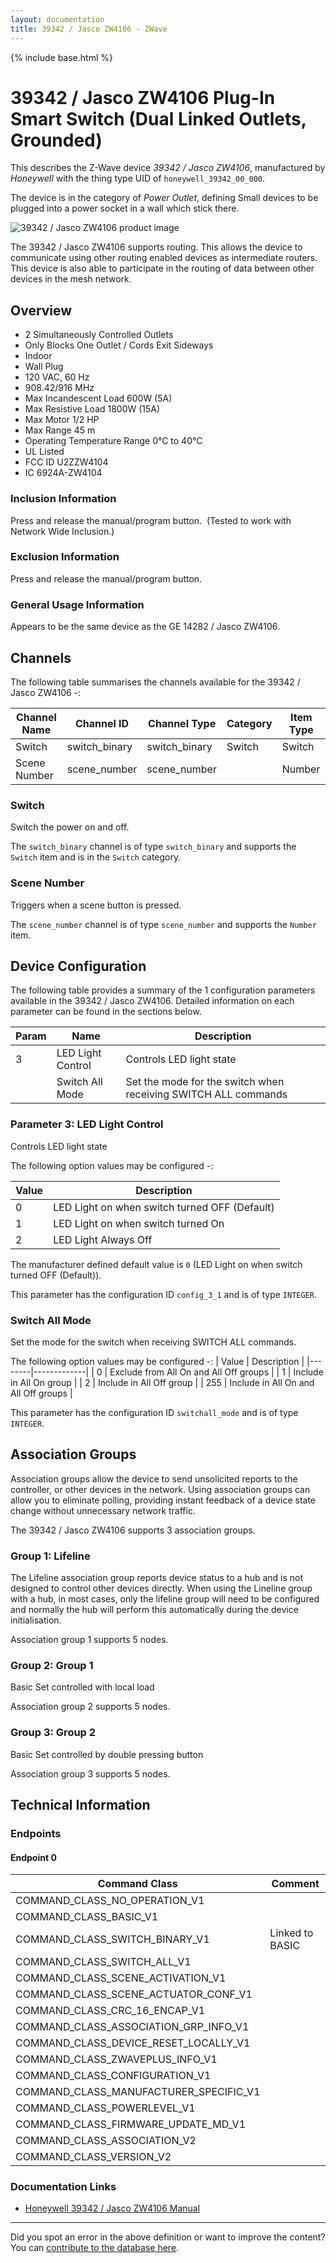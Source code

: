 ```yaml
---
layout: documentation
title: 39342 / Jasco ZW4106 - ZWave
---
```


{% include base.html %}

# 39342 / Jasco ZW4106 Plug-In Smart Switch (Dual Linked Outlets, Grounded)
This describes the Z-Wave device *39342 / Jasco ZW4106*, manufactured by *Honeywell* with the thing type UID of ```honeywell_39342_00_000```.

The device is in the category of *Power Outlet*, defining Small devices to be plugged into a power socket in a wall which stick there.

![39342 / Jasco ZW4106 product image](https://opensmarthouse.org/zwavedatabase/922/image/)


The 39342 / Jasco ZW4106 supports routing. This allows the device to communicate using other routing enabled devices as intermediate routers.  This device is also able to participate in the routing of data between other devices in the mesh network.

## Overview

  * 2 Simultaneously Controlled Outlets
  * Only Blocks One Outlet / Cords Exit Sideways
  * Indoor
  * Wall Plug
  * 120 VAC, 60 Hz
  * 908.42/916 MHz
  * Max Incandescent Load 600W (5A)
  * Max Resistive Load 1800W (15A)
  * Max Motor 1/2 HP
  * Max Range 45 m
  * Operating Temperature Range 0°C to 40°C
  * UL Listed
  * FCC ID U2ZZW4104
  * IC 6924A-ZW4104

### Inclusion Information

Press and release the manual/program button.  (Tested to work with Network Wide Inclusion.)

### Exclusion Information

Press and release the manual/program button.

### General Usage Information

Appears to be the same device as the GE 14282 / Jasco ZW4106.

## Channels

The following table summarises the channels available for the 39342 / Jasco ZW4106 -:

| Channel Name | Channel ID | Channel Type | Category | Item Type |
|--------------|------------|--------------|----------|-----------|
| Switch | switch_binary | switch_binary | Switch | Switch | 
| Scene Number | scene_number | scene_number |  | Number | 

### Switch
Switch the power on and off.

The ```switch_binary``` channel is of type ```switch_binary``` and supports the ```Switch``` item and is in the ```Switch``` category.

### Scene Number
Triggers when a scene button is pressed.

The ```scene_number``` channel is of type ```scene_number``` and supports the ```Number``` item.



## Device Configuration

The following table provides a summary of the 1 configuration parameters available in the 39342 / Jasco ZW4106.
Detailed information on each parameter can be found in the sections below.

| Param | Name  | Description |
|-------|-------|-------------|
| 3 | LED Light Control | Controls LED light state |
|  | Switch All Mode | Set the mode for the switch when receiving SWITCH ALL commands |

### Parameter 3: LED Light Control

Controls LED light state

The following option values may be configured -:

| Value  | Description |
|--------|-------------|
| 0 | LED Light on when switch turned OFF (Default) |
| 1 | LED Light on when switch turned On |
| 2 | LED Light Always Off |

The manufacturer defined default value is ```0``` (LED Light on when switch turned OFF (Default)).

This parameter has the configuration ID ```config_3_1``` and is of type ```INTEGER```.

### Switch All Mode

Set the mode for the switch when receiving SWITCH ALL commands.

The following option values may be configured -:
| Value  | Description |
|--------|-------------|
| 0 | Exclude from All On and All Off groups |
| 1 | Include in All On group |
| 2 | Include in All Off group |
| 255 | Include in All On and All Off groups |

This parameter has the configuration ID ```switchall_mode``` and is of type ```INTEGER```.


## Association Groups

Association groups allow the device to send unsolicited reports to the controller, or other devices in the network. Using association groups can allow you to eliminate polling, providing instant feedback of a device state change without unnecessary network traffic.

The 39342 / Jasco ZW4106 supports 3 association groups.

### Group 1: Lifeline

The Lifeline association group reports device status to a hub and is not designed to control other devices directly. When using the Lineline group with a hub, in most cases, only the lifeline group will need to be configured and normally the hub will perform this automatically during the device initialisation.

Association group 1 supports 5 nodes.

### Group 2: Group 1

Basic Set controlled with local load

Association group 2 supports 5 nodes.

### Group 3: Group 2

Basic Set controlled by double pressing button

Association group 3 supports 5 nodes.

## Technical Information

### Endpoints

#### Endpoint 0

| Command Class | Comment |
|---------------|---------|
| COMMAND_CLASS_NO_OPERATION_V1| |
| COMMAND_CLASS_BASIC_V1| |
| COMMAND_CLASS_SWITCH_BINARY_V1| Linked to BASIC|
| COMMAND_CLASS_SWITCH_ALL_V1| |
| COMMAND_CLASS_SCENE_ACTIVATION_V1| |
| COMMAND_CLASS_SCENE_ACTUATOR_CONF_V1| |
| COMMAND_CLASS_CRC_16_ENCAP_V1| |
| COMMAND_CLASS_ASSOCIATION_GRP_INFO_V1| |
| COMMAND_CLASS_DEVICE_RESET_LOCALLY_V1| |
| COMMAND_CLASS_ZWAVEPLUS_INFO_V1| |
| COMMAND_CLASS_CONFIGURATION_V1| |
| COMMAND_CLASS_MANUFACTURER_SPECIFIC_V1| |
| COMMAND_CLASS_POWERLEVEL_V1| |
| COMMAND_CLASS_FIRMWARE_UPDATE_MD_V1| |
| COMMAND_CLASS_ASSOCIATION_V2| |
| COMMAND_CLASS_VERSION_V2| |

### Documentation Links

* [Honeywell 39342 / Jasco ZW4106 Manual](https://opensmarthouse.org/zwavedatabase/922/reference/39342-HQSG-v1.pdf)

---

Did you spot an error in the above definition or want to improve the content?
You can [contribute to the database here](https://opensmarthouse.org/zwavedatabase/922).
